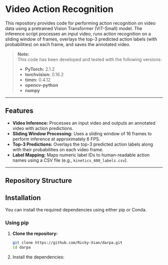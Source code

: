 # Video Action Recognition

This repository provides code for performing action recognition on video data using a pretrained Vision Transformer (ViT-Small) model. The inference script processes an input video, runs action recognition on a sliding window of frames, overlays the top-3 predicted action labels (with probabilities) on each frame, and saves the annotated video.

> **Note:**  
> This code has been developed and tested with the following versions:  
> - **PyTorch:** 2.1.2  
> - **torchvision:** 0.16.2  
> - **timm:** 0.4.12  
> - **opencv-python**  
> - **numpy**

---

## Features

- **Video Inference:** Processes an input video and outputs an annotated video with action predictions.
- **Sliding Window Processing:** Uses a sliding window of 16 frames to perform inference at approximately 6 FPS.
- **Top-3 Predictions:** Overlays the top-3 predicted action labels along with their probabilities on each video frame.
- **Label Mapping:** Maps numeric label IDs to human-readable action names using a CSV file (e.g., `kinetics_400_labels.csv`).

---

## Repository Structure


## Installation

You can install the required dependencies using either pip or Conda.

### Using pip

1. **Clone the repository:**
   ```bash
   git clone https://github.com/Ricky-Xian/darpa.git
   cd darpa

2.	Install the dependencies:
